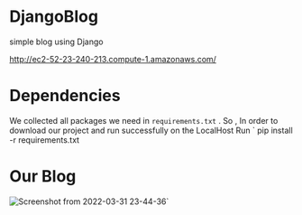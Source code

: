 # DjangoBlog
simple blog using Django

http://ec2-52-23-240-213.compute-1.amazonaws.com/

# Dependencies
We collected all packages we need in ` requirements.txt ` . So , In order to download our project and run successfully on the LocalHost Run ` pip install -r requirements.txt 

# Our Blog

![Screenshot from 2022-03-31 23-44-36](https://user-images.githubusercontent.com/48333642/161155942-c150ea1a-2752-414f-959f-fbe60fbff491.png)`
